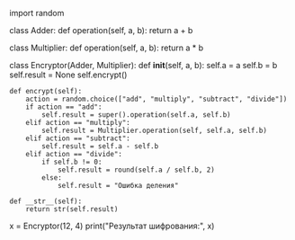 import random

class Adder:
    def operation(self, a, b):
        return a + b

class Multiplier:
    def operation(self, a, b):
        return a * b

class Encryptor(Adder, Multiplier):
    def __init__(self, a, b):
        self.a = a
        self.b = b
        self.result = None
        self.encrypt()

    def encrypt(self):
        action = random.choice(["add", "multiply", "subtract", "divide"])
        if action == "add":
            self.result = super().operation(self.a, self.b)
        elif action == "multiply":
            self.result = Multiplier.operation(self, self.a, self.b)
        elif action == "subtract":
            self.result = self.a - self.b
        elif action == "divide":
            if self.b != 0:
                self.result = round(self.a / self.b, 2)
            else:
                self.result = "Ошибка деления"

    def __str__(self):
        return str(self.result)

x = Encryptor(12, 4)
print("Результат шифрования:", x)
